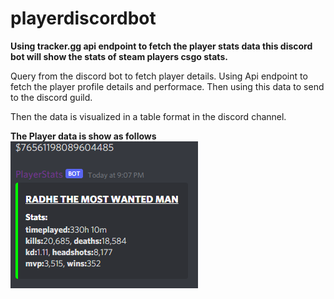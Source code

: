# playerdiscordbot
__**Using tracker.gg api endpoint to fetch the player stats data this discord bot will show the stats of steam players csgo stats.**__

Query from the discord bot to fetch player details.
Using Api endpoint to fetch the player profile details and performace. 
Then using this data to send to the discord guild.

Then the data is visualized in a table format in the discord channel.

**The Player data is show as follows**
![bot](https://github.com/raj911tx/playerdiscordbot/blob/main/discord_bot.PNG)
